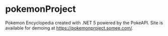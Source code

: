 # pokemonProject
 Pokemon Encyclopedia created with .NET 5 powered by the PokeAPI. Site is available for demoing at https://pokemonproject.somee.com/.
